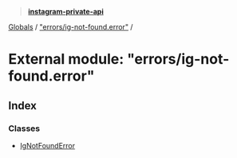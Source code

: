 > **[instagram-private-api](../README.md)**

[Globals](../README.md) / ["errors/ig-not-found.error"](_errors_ig_not_found_error_.md) /

# External module: "errors/ig-not-found.error"

## Index

### Classes

* [IgNotFoundError](../classes/_errors_ig_not_found_error_.ignotfounderror.md)